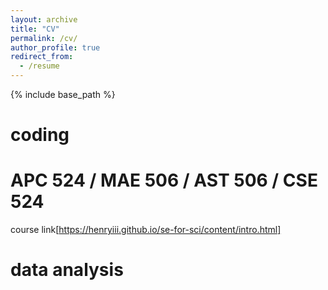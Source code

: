 ```yaml
---
layout: archive
title: "CV"
permalink: /cv/
author_profile: true
redirect_from:
  - /resume
---
```


{% include base_path %}

coding
==

APC 524 / MAE 506 / AST 506 / CSE 524
=
course link[https://henryiii.github.io/se-for-sci/content/intro.html]

data analysis
==
